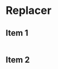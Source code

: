 # Replacer

## Item 1

<!-- item_1_start -->
```
```
<!-- item_1_end -->

## Item 2

<!-- item_2_start -->
```
```
<!-- item_2_end -->
